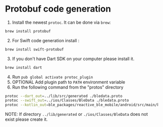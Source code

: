 # Protobuf code generation

1. Install the newest `protoc`. It can be done via `brew`: 

```sh
brew install protobuf
```

2. For Swift code generation install :

```sh
brew install swift-protobuf
```

3. If you don't have Dart SDK on your computer please install it.

```sh
brew install dart
```

4. Run `pub global activate protoc_plugin`
5. OPTIONAL Add plugin path to `PATH` environment variable
6. Run the following command from the "protos" directory

```sh
protoc --dart_out=../lib/src/generated ./bledata.proto
protoc --swift_out=../ios/Classes/BleData ./bledata.proto
protoc --kotlin_out=ble_packages/reactive_ble_mobile/android/src/main/kotlin/com/signify/hue/flutterreactiveble ble_packages/reactive_ble_mobile/protos/bledata.proto
```

NOTE: If directory `../lib/generated` or `./ios/Classes/BleData` does not exist please create it.
